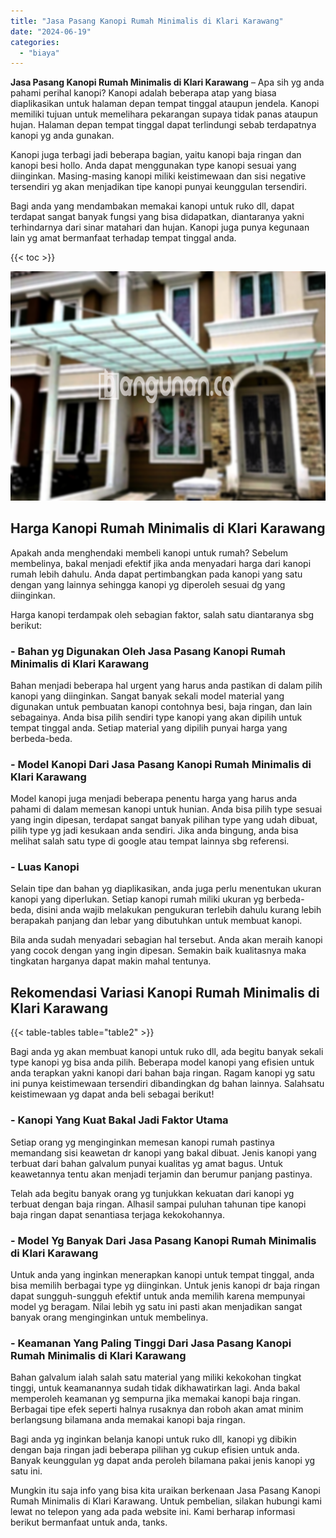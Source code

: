 ```yaml
---
title: "Jasa Pasang Kanopi Rumah Minimalis di Klari Karawang"
date: "2024-06-19"
categories: 
  - "biaya"
---
```


**Jasa Pasang Kanopi Rumah Minimalis di Klari Karawang** – Apa sih yg anda pahami perihal kanopi? Kanopi adalah beberapa atap yang biasa diaplikasikan untuk halaman depan tempat tinggal ataupun jendela. Kanopi memiliki tujuan untuk memelihara pekarangan supaya tidak panas ataupun hujan. Halaman depan tempat tinggal dapat terlindungi sebab terdapatnya kanopi yg anda gunakan.

Kanopi juga terbagi jadi beberapa bagian, yaitu kanopi baja ringan dan kanopi besi hollo. Anda dapat menggunakan type kanopi sesuai yang diinginkan. Masing-masing kanopi miliki keistimewaan dan sisi negative tersendiri yg akan menjadikan tipe kanopi punyai keunggulan tersendiri.

Bagi anda yang mendambakan memakai kanopi untuk ruko dll, dapat terdapat sangat banyak fungsi yang bisa didapatkan, diantaranya yakni terhindarnya dari sinar matahari dan hujan. Kanopi juga punya kegunaan lain yg amat bermanfaat terhadap tempat tinggal anda.

{{< toc >}}

![Jasa Pasang Kanopi Rumah Minimalis di Klari Karawang](/images/harga-kanopi-minimalis-52.png)

## Harga Kanopi Rumah Minimalis di Klari Karawang

Apakah anda menghendaki membeli kanopi untuk rumah? Sebelum membelinya, bakal menjadi efektif jika anda menyadari harga dari kanopi rumah lebih dahulu. Anda dapat pertimbangkan pada kanopi yang satu dengan yang lainnya sehingga kanopi yg diperoleh sesuai dg yang diinginkan.

Harga kanopi terdampak oleh sebagian faktor, salah satu diantaranya sbg berikut:

### \- Bahan yg Digunakan Oleh Jasa Pasang Kanopi Rumah Minimalis di Klari Karawang

Bahan menjadi beberapa hal urgent yang harus anda pastikan di dalam pilih kanopi yang diinginkan. Sangat banyak sekali model material yang digunakan untuk pembuatan kanopi contohnya besi, baja ringan, dan lain sebagainya. Anda bisa pilih sendiri type kanopi yang akan dipilih untuk tempat tinggal anda. Setiap material yang dipilih punyai harga yang berbeda-beda.

### \- Model Kanopi Dari Jasa Pasang Kanopi Rumah Minimalis di Klari Karawang

Model kanopi juga menjadi beberapa penentu harga yang harus anda pahami di dalam memesan kanopi untuk hunian. Anda bisa pilih type sesuai yang ingin dipesan, terdapat sangat banyak pilihan type yang udah dibuat, pilih type yg jadi kesukaan anda sendiri. Jika anda bingung, anda bisa melihat salah satu type di google atau tempat lainnya sbg referensi.

### \- Luas Kanopi

Selain tipe dan bahan yg diaplikasikan, anda juga perlu menentukan ukuran kanopi yang diperlukan. Setiap kanopi rumah miliki ukuran yg berbeda-beda, disini anda wajib melakukan pengukuran terlebih dahulu kurang lebih berapakah panjang dan lebar yang dibutuhkan untuk membuat kanopi.

Bila anda sudah menyadari sebagian hal tersebut. Anda akan meraih kanopi yang cocok dengan yang ingin dipesan. Semakin baik kualitasnya maka tingkatan harganya dapat makin mahal tentunya.

## Rekomendasi Variasi Kanopi Rumah Minimalis di Klari Karawang

{{< table-tables table="table2" >}}

Bagi anda yg akan membuat kanopi untuk ruko dll, ada begitu banyak sekali type kanopi yg bisa anda pilih. Beberapa model kanopi yang efisien untuk anda terapkan yakni kanopi dari bahan baja ringan. Ragam kanopi yg satu ini punya keistimewaan tersendiri dibandingkan dg bahan lainnya. Salahsatu keistimewaan yg dapat anda beli sebagai berikut!

### \- Kanopi Yang Kuat Bakal Jadi Faktor Utama

Setiap orang yg menginginkan memesan kanopi rumah pastinya memandang sisi keawetan dr kanopi yang bakal dibuat. Jenis kanopi yang terbuat dari bahan galvalum punyai kualitas yg amat bagus. Untuk keawetannya tentu akan menjadi terjamin dan berumur panjang pastinya.

Telah ada begitu banyak orang yg tunjukkan kekuatan dari kanopi yg terbuat dengan baja ringan. Alhasil sampai puluhan tahunan tipe kanopi baja ringan dapat senantiasa terjaga kekokohannya.

### \- Model Yg Banyak Dari Jasa Pasang Kanopi Rumah Minimalis di Klari Karawang

Untuk anda yang inginkan menerapkan kanopi untuk tempat tinggal, anda bisa memilih berbagai type yg diinginkan. Untuk jenis kanopi dr baja ringan dapat sungguh-sungguh efektif untuk anda memilih karena mempunyai model yg beragam. Nilai lebih yg satu ini pasti akan menjadikan sangat banyak orang menginginkan untuk membelinya.

### \- Keamanan Yang Paling Tinggi Dari Jasa Pasang Kanopi Rumah Minimalis di Klari Karawang

Bahan galvalum ialah salah satu material yang miliki kekokohan tingkat tinggi, untuk keamanannya sudah tidak dikhawatirkan lagi. Anda bakal memperoleh keamanan yg sempurna jika memakai kanopi baja ringan. Berbagai tipe efek seperti halnya rusaknya dan roboh akan amat minim berlangsung bilamana anda memakai kanopi baja ringan.

Bagi anda yg inginkan belanja kanopi untuk ruko dll, kanopi yg dibikin dengan baja ringan jadi beberapa pilihan yg cukup efisien untuk anda. Banyak keunggulan yg dapat anda peroleh bilamana pakai jenis kanopi yg satu ini.

Mungkin itu saja info yang bisa kita uraikan berkenaan Jasa Pasang Kanopi Rumah Minimalis di Klari Karawang. Untuk pembelian, silakan hubungi kami lewat no telepon yang ada pada website ini. Kami berharap informasi berikut bermanfaat untuk anda, tanks.
